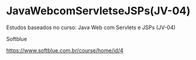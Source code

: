 # JavaWebcomServletseJSPs(JV-04)

 
Estudos baseados no curso: Java Web com Servlets e JSPs (JV-04)

Softblue

https://www.softblue.com.br/course/home/id/4
